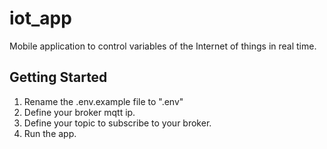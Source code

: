 # iot_app

Mobile application to control variables of the Internet of things in real time.

## Getting Started

1. Rename the .env.example file to ".env"
2. Define your broker mqtt ip.
3. Define your topic to subscribe to your broker.
4. Run the app.

